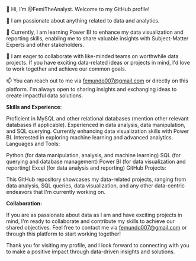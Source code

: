 👋 Hi, I’m @FemiTheAnalyst. Welcome to my GitHub profile!

👀 I am passionate about anything related to data and analytics.

🌱 Currently, I am learning Power BI to enhance my data visualization and reporting skills, enabling me to share valuable insights with Subject-Matter Experts and other stakeholders.

💞️ I am eager to collaborate with like-minded teams on worthwhile data projects. If you have exciting data-related ideas or projects in mind, I'd love to work together and achieve our common goals.

📫 You can reach out to me via femundo007@gmail.com or directly on this platform. I'm always open to sharing insights and exchanging ideas to create impactful data solutions.

**Skills and Experience**:

Proficient in MySQL and other relational databases (mention other relevant databases if applicable).
Experienced in data analysis, data manipulation, and SQL querying.
Currently enhancing data visualization skills with Power BI.
Interested in exploring machine learning and advanced analytics.
Languages and Tools:

Python (for data manipulation, analysis, and machine learning)
SQL (for querying and database management)
Power BI (for data visualization and reporting)
Excel (for data analysis and reporting)
GitHub Projects:

This GitHub repository showcases my data-related projects, ranging from data analysis, SQL queries, data visualization, and any other data-centric endeavors that I'm currently working on.

**Collaboration:**

If you are as passionate about data as I am and have exciting projects in mind, I'm ready to collaborate and contribute my skills to achieve our shared objectives. Feel free to contact me via femundo007@gmail.com or through this platform to start working together!

Thank you for visiting my profile, and I look forward to connecting with you to make a positive impact through data-driven insights and solutions.

<!---
FemiTheAnalyst/FemiTheAnalyst is a ✨ special ✨ repository because its `README.md` (this file) appears on your GitHub profile.
You can click the Preview link to take a look at your changes.
--->
